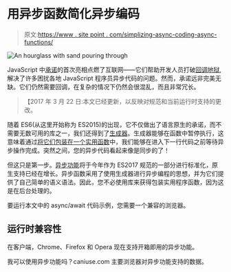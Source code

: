 # 用异步函数简化异步编码

> 原文:[https://www . site point . com/simplizing-async-coding-async-functions/](https://www.sitepoint.com/simplifying-asynchronous-coding-async-functions/)

![An hourglass with sand pouring through](../Images/3f1a3e2d751a054d4c55a77cf8ba304b.png)

JavaScript 中[承诺](https://www.sitepoint.com/overview-javascript-promises/)的首次亮相点燃了互联网——它们帮助开发人员打破[回调地狱](http://callbackhell.com/),解决了许多困扰各地 JavaScript 程序员异步代码的问题。然而，承诺远非完美无缺。它们仍然需要回调，在复杂的情况下仍然会很混乱，而且非常冗长。

> 【2017 年 3 月 22 日:本文已经更新，以反映对规范和当前运行时支持的更改。

随着 ES6(从这里开始称为 ES2015)的出现，它不仅做出了语言原生的承诺，而不需要无数可用的库之一，我们还得到了[生成器](https://developer.mozilla.org/en-US/docs/Web/JavaScript/Reference/Statements/function%2a)。生成器能够在函数中暂停执行，这意味着通过[将它们包装在一个实用函数](http://blog.alexmaccaw.com/how-yield-will-transform-node)中，我们能够在进入下一行代码之前等待异步操作完成。突然之间，您的异步代码看起来像是同步的了！

但这只是第一步。[异步功能](https://tc39.github.io/ecmascript-asyncawait/)将于今年作为 ES2017 规范的一部分进行标准化，原生支持已经在增长。异步函数采用了使用生成器进行异步编程的思想，并为它们提供了自己简单的语义语法。因此，您不必使用库来获得包装实用程序函数，因为这是在后台处理的。

要运行本文中的 async/await 代码示例，您需要一个兼容的浏览器。

## 运行时兼容性

在客户端，Chrome、Firefox 和 Opera 现在支持开箱即用的异步功能。

我可以使用异步功能吗？caniuse.com 主要浏览器对异步功能支持的数据。